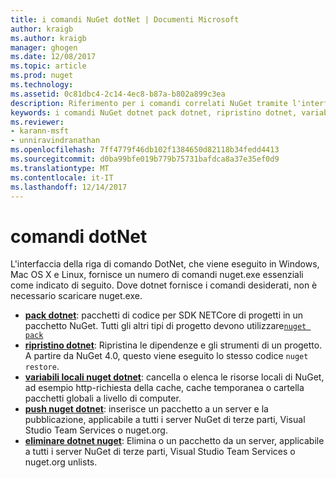 ```yaml
---
title: i comandi NuGet dotNet | Documenti Microsoft
author: kraigb
ms.author: kraigb
manager: ghogen
ms.date: 12/08/2017
ms.topic: article
ms.prod: nuget
ms.technology: 
ms.assetid: 0c81dbc4-2c14-4ec8-b87a-b802a899c3ea
description: Riferimento per i comandi correlati NuGet tramite l'interfaccia della riga di comando dotnet breve.
keywords: i comandi NuGet dotnet pack dotnet, ripristino dotnet, variabili locali nuget dotnet, dotnet nuget push, dotnet nuget delete
ms.reviewer:
- karann-msft
- unniravindranathan
ms.openlocfilehash: 7ff4779f46db102f1384650d82118b34fedd4413
ms.sourcegitcommit: d0ba99bfe019b779b75731bafdca8a37e35ef0d9
ms.translationtype: MT
ms.contentlocale: it-IT
ms.lasthandoff: 12/14/2017
---
```

# <a name="dotnet-commands"></a>comandi dotNet

L'interfaccia della riga di comando DotNet, che viene eseguito in Windows, Mac OS X e Linux, fornisce un numero di comandi nuget.exe essenziali come indicato di seguito. Dove dotnet fornisce i comandi desiderati, non è necessario scaricare nuget.exe.

- [**pack dotnet**](https://docs.microsoft.com/dotnet/core/tools/dotnet-pack?tabs=netcore2x): pacchetti di codice per SDK NETCore di progetti in un pacchetto NuGet. Tutti gli altri tipi di progetto devono utilizzare[`nuget pack`](cli-ref-pack.md)
- [**ripristino dotnet**](https://docs.microsoft.com/dotnet/core/tools/dotnet-restore?tabs=netcore2x): Ripristina le dipendenze e gli strumenti di un progetto. A partire da NuGet 4.0, questo viene eseguito lo stesso codice `nuget restore`.
- [**variabili locali nuget dotnet**](https://docs.microsoft.com/dotnet/core/tools/dotnet-nuget-locals): cancella o elenca le risorse locali di NuGet, ad esempio http-richiesta della cache, cache temporanea o cartella pacchetti globali a livello di computer.
- [**push nuget dotnet**](https://docs.microsoft.com/dotnet/core/tools/dotnet-nuget-push): inserisce un pacchetto a un server e la pubblicazione, applicabile a tutti i server NuGet di terze parti, Visual Studio Team Services o nuget.org.
- [**eliminare dotnet nuget**](https://docs.microsoft.com/dotnet/core/tools/dotnet-nuget-delete): Elimina o un pacchetto da un server, applicabile a tutti i server NuGet di terze parti, Visual Studio Team Services o nuget.org unlists.
